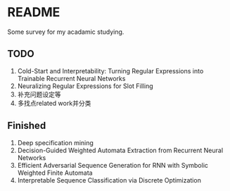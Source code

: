 # README
Some survey for my acadamic studying.

## TODO
1. Cold-Start and Interpretability: Turning Regular Expressions into Trainable Recurrent Neural Networks
2. Neuralizing Regular Expressions for Slot Filling 
3. 补充问题设定等 
4. 多找点related work并分类
## Finished
1. Deep specification mining
2. Decision-Guided Weighted Automata Extraction from Recurrent Neural Networks
3. Efficient Adversarial Sequence Generation for RNN with Symbolic Weighted Finite Automata
4. Interpretable Sequence Classification via Discrete Optimization
